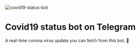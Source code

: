![covid19-status-bot](https://imgur.com/Sxn5acl)

# Covid19 status bot on Telegram

A real-time corona virus update you can fetch from this bot. 🤖
